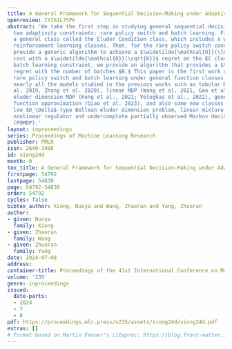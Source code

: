 ```yaml
---
title: A General Framework for Sequential Decision-Making under Adaptivity Constraints
openreview: IYI61L7SPk
abstract: 'We take the first step in studying general sequential decision-making under
  two adaptivity constraints: rare policy switch and batch learning. First, we provide
  a general class called the Eluder Condition class, which includes a wide range of
  reinforcement learning classes. Then, for the rare policy switch constraint, we
  provide a generic algorithm to achieve a $\widetilde{\mathcal{O}}(\log K) $ switching
  cost with a $\widetilde{\mathcal{O}}(\sqrt{K})$ regret on the EC class. For the
  batch learning constraint, we provide an algorithm that provides a $\widetilde{\mathcal{O}}(\sqrt{K}+K/B)$
  regret with the number of batches $B.$ This paper is the first work considering
  rare policy switch and batch learning under general function classes, which covers
  nearly all the models studied in the previous works such as tabular MDP (Bai et
  al. 2019, Zhang et al. 2020), linear MDP (Wang et al. 2021, Gao et al. 2021), low
  eluder dimension MDP (Kong et al., 2021; Velegkas et al., 2022), generalized linear
  function approximation (Qiao et al. 2023), and also some new classes such as the
  low $D_\Delta$-type Bellman eluder dimension problem, linear mixture MDP, kernelized
  nonlinear regulator and undercomplete partially observed Markov decision process
  (POMDP).'
layout: inproceedings
series: Proceedings of Machine Learning Research
publisher: PMLR
issn: 2640-3498
id: xiong24d
month: 0
tex_title: A General Framework for Sequential Decision-Making under Adaptivity Constraints
firstpage: 54792
lastpage: 54830
page: 54792-54830
order: 54792
cycles: false
bibtex_author: Xiong, Nuoya and Wang, Zhaoran and Yang, Zhuoran
author:
- given: Nuoya
  family: Xiong
- given: Zhaoran
  family: Wang
- given: Zhuoran
  family: Yang
date: 2024-07-08
address:
container-title: Proceedings of the 41st International Conference on Machine Learning
volume: '235'
genre: inproceedings
issued:
  date-parts:
  - 2024
  - 7
  - 8
pdf: https://proceedings.mlr.press/v235/assets/xiong24d/xiong24d.pdf
extras: []
# Format based on Martin Fenner's citeproc: https://blog.front-matter.io/posts/citeproc-yaml-for-bibliographies/
---
```

